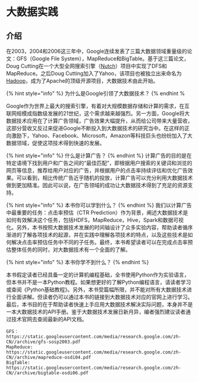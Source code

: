 # 大数据实践

## 介绍

在2003，2004和2006这三年中，Google连续发表了三篇大数据领域重量级的论文：GFS（Google File System），MapReduce和BigTable。基于这三篇论文，Doug Cutting在一个大型全网搜索引擎（[Nutch](http://nutch.apache.org/)）项目中实现了DFS和MapReduce。之后Doug Cutting加入了Yahoo，该项目也被独立出来命名为[Hadoop](https://hadoop.apache.org/)，成为了Apache的顶级开源项目，大数据技术由此开始。

{% hint style="info" %}
为什么是Google引领了大数据技术？
{% endhint %

Google作为世界上最大的搜索引擎，有着对大规模数据存储和计算的需求，在互联网规模成指数级发展的21世纪，这个需求越来越强烈。另一方面，Google将大数据技术应用在了计算广告领域，广告效果大幅提升，从而给公司带来大量营收，这部分营收又反过来促进Google不断投入到大数据技术的研究当中。在这样的正向激励下，Yahoo、Facebook、Microsoft，Amazon等科技巨头也纷纷加入了大数据领域，促使这项技术得到快速的发展。

{% hint style="info" %}
什么是计算广告？
{% endhint %}
计算广告的目的是在特定语境下找到用户和广告之间的“最佳匹配”，即根据用户搜索的关键词和浏览的网页等信息，推荐给用户对应的广告，并根据用户的点击率持续评估和优化广告效果。可以看到，相比传统广告近乎随机的投放，计算广告可以充分利用大数据技术做到更加精准。因此可以说，在广告领域的成功让大数据技术得到了充足的资源支持。

{% hint style="info" %}
本书你可以学到什么？
{% endhint %}
我们以计算广告中最重要的任务：点击率预估（CTR Prediction）作为背景，阐述大数据技术是如何有效解决这个任务，包括HDFS，MapReduce，Hive，Spark和数据可视化。另外，本书按照大数据技术发展的时间轴设计了众多实验内容，帮助读者循序渐进的了解各项技术的起源，并在实践中理解各项技术的特点，以及这些技术是如何解决点击率预估任务中不同的子任务。最终，本书希望读者可以在完成点击率预估整体任务的同时，对大数据技术有一个全面的了解。

{% hint style="info" %}
本书你学不到什么？
{% endhint %}

本书假定读者已经具备一定的计算机编程基础，全书使用Python作为实验语言，但本书并不是一本Python教程。如果想更好的了解Python编程语言，请读者学习或查阅《Python基础教程》。另外，本书受篇幅所限，并不能对所有大数据技术进行全面讲解。但读者仍可以通过本书的链接到大数据技术对应的官网上进行学习。最后，本书目的在于帮助读者快速上手应用大数据技术解决实际问题，本身并不是一本大数据技术的API手册。鉴于大数据技术发展日新月异，编者强烈建议读者通过技术官网去查阅最新的API文档。




```
GFS：https://static.googleusercontent.com/media/research.google.com/zh-CN//archive/gfs-sosp2003.pdf
MapReduce: https://static.googleusercontent.com/media/research.google.com/zh-CN//archive/mapreduce-osdi04.pdf
BigTable: https://static.googleusercontent.com/media/research.google.com/zh-CN//archive/bigtable-osdi06.pdf
```



